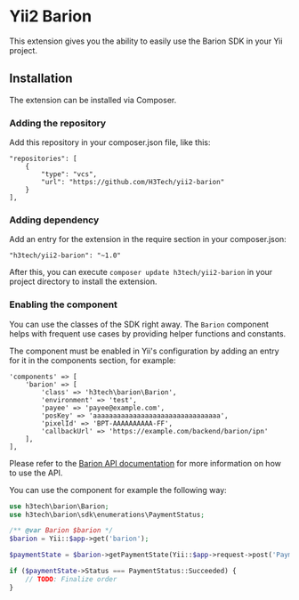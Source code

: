 # Yii2 Barion
This extension gives you the ability to easily use the Barion SDK in your Yii project.

## Installation
The extension can be installed via Composer.

### Adding the repository
Add this repository in your composer.json file, like this:
```
"repositories": [
    {
        "type": "vcs",
        "url": "https://github.com/H3Tech/yii2-barion"
    }
],
```
### Adding dependency
Add an entry for the extension in the require section in your composer.json:
```
"h3tech/yii2-barion": "~1.0"
```
After this, you can execute `composer update h3tech/yii2-barion` in your project directory to install the extension.

### Enabling the component
You can use the classes of the SDK right away. The `Barion` component helps with frequent use cases by providing helper
functions and constants.

The component must be enabled in Yii's configuration by adding an entry for it in the components section, for example:
```
'components' => [
    'barion' => [
        'class' => 'h3tech\barion\Barion',
        'environment' => 'test',
        'payee' => 'payee@example.com',
        'posKey' => 'aaaaaaaaaaaaaaaaaaaaaaaaaaaaaaaa',
        'pixelId' => 'BPT-AAAAAAAAAA-FF',
        'callbackUrl' => 'https://example.com/backend/barion/ipn'
    ],
],
```

Please refer to the [Barion API documentation](https://docs.barion.com/Main_Page) for more information on how to use the
API.

You can use the component for example the following way:

```php
use h3tech\barion\Barion;
use h3tech\barion\sdk\enumerations\PaymentStatus;

/** @var Barion $barion */
$barion = Yii::$app->get('barion');

$paymentState = $barion->getPaymentState(Yii::$app->request->post('PaymentId'));

if ($paymentState->Status === PaymentStatus::Succeeded) {
    // TODO: Finalize order
}
```